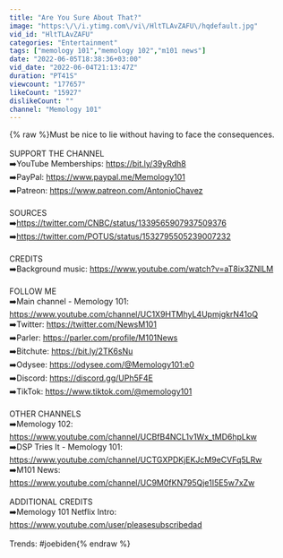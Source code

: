 ```yaml
---
title: "Are You Sure About That?"
image: "https:\/\/i.ytimg.com\/vi\/HltTLAvZAFU\/hqdefault.jpg"
vid_id: "HltTLAvZAFU"
categories: "Entertainment"
tags: ["memology 101","memology 102","m101 news"]
date: "2022-06-05T18:38:36+03:00"
vid_date: "2022-06-04T21:13:47Z"
duration: "PT41S"
viewcount: "177657"
likeCount: "15927"
dislikeCount: ""
channel: "Memology 101"
---
```

{% raw %}Must be nice to lie without having to face the consequences.<br /><br />SUPPORT THE CHANNEL<br />➡️YouTube Memberships: <a rel="nofollow" target="blank" href="https://bit.ly/39yRdh8">https://bit.ly/39yRdh8</a><br />➡️PayPal: <a rel="nofollow" target="blank" href="https://www.paypal.me/Memology101">https://www.paypal.me/Memology101</a><br />➡️Patreon: <a rel="nofollow" target="blank" href="https://www.patreon.com/AntonioChavez">https://www.patreon.com/AntonioChavez</a><br /><br />SOURCES<br />➡️<a rel="nofollow" target="blank" href="https://twitter.com/CNBC/status/1339565907937509376">https://twitter.com/CNBC/status/1339565907937509376</a><br />➡️<a rel="nofollow" target="blank" href="https://twitter.com/POTUS/status/1532795505239007232">https://twitter.com/POTUS/status/1532795505239007232</a><br /><br />CREDITS<br />➡️Background music: <a rel="nofollow" target="blank" href="https://www.youtube.com/watch?v=aT8ix3ZNlLM">https://www.youtube.com/watch?v=aT8ix3ZNlLM</a><br /><br />FOLLOW ME<br />➡️Main channel - Memology 101: <a rel="nofollow" target="blank" href="https://www.youtube.com/channel/UC1X9HTMhyL4UpmjgkrN41oQ">https://www.youtube.com/channel/UC1X9HTMhyL4UpmjgkrN41oQ</a><br />➡️Twitter: <a rel="nofollow" target="blank" href="https://twitter.com/NewsM101">https://twitter.com/NewsM101</a>  <br />➡️Parler: <a rel="nofollow" target="blank" href="https://parler.com/profile/M101News">https://parler.com/profile/M101News</a><br />➡️Bitchute: <a rel="nofollow" target="blank" href="https://bit.ly/2TK6sNu">https://bit.ly/2TK6sNu</a><br />➡️Odysee: <a rel="nofollow" target="blank" href="https://odysee.com/@Memology101:e0">https://odysee.com/@Memology101:e0</a><br />➡️Discord: <a rel="nofollow" target="blank" href="https://discord.gg/UPh5F4E">https://discord.gg/UPh5F4E</a><br />➡️TikTok: <a rel="nofollow" target="blank" href="https://www.tiktok.com/@memology101">https://www.tiktok.com/@memology101</a><br /><br />OTHER CHANNELS<br />➡️Memology 102:  <a rel="nofollow" target="blank" href="https://www.youtube.com/channel/UCBfB4NCL1v1Wx_tMD6hpLkw">https://www.youtube.com/channel/UCBfB4NCL1v1Wx_tMD6hpLkw</a><br />➡️DSP Tries It - Memology 101:  <a rel="nofollow" target="blank" href="https://www.youtube.com/channel/UCTGXPDKjEKJcM9eCVFq5LRw">https://www.youtube.com/channel/UCTGXPDKjEKJcM9eCVFq5LRw</a>  <br />➡️M101 News: <a rel="nofollow" target="blank" href="https://www.youtube.com/channel/UC9M0fKN795Qje1I5E5w7xZw">https://www.youtube.com/channel/UC9M0fKN795Qje1I5E5w7xZw</a>   <br /><br />ADDITIONAL CREDITS<br />➡️Memology 101 Netflix Intro:<br /><a rel="nofollow" target="blank" href="https://www.youtube.com/user/pleasesubscribedad">https://www.youtube.com/user/pleasesubscribedad</a><br /><br />Trends: #joebiden{% endraw %}
